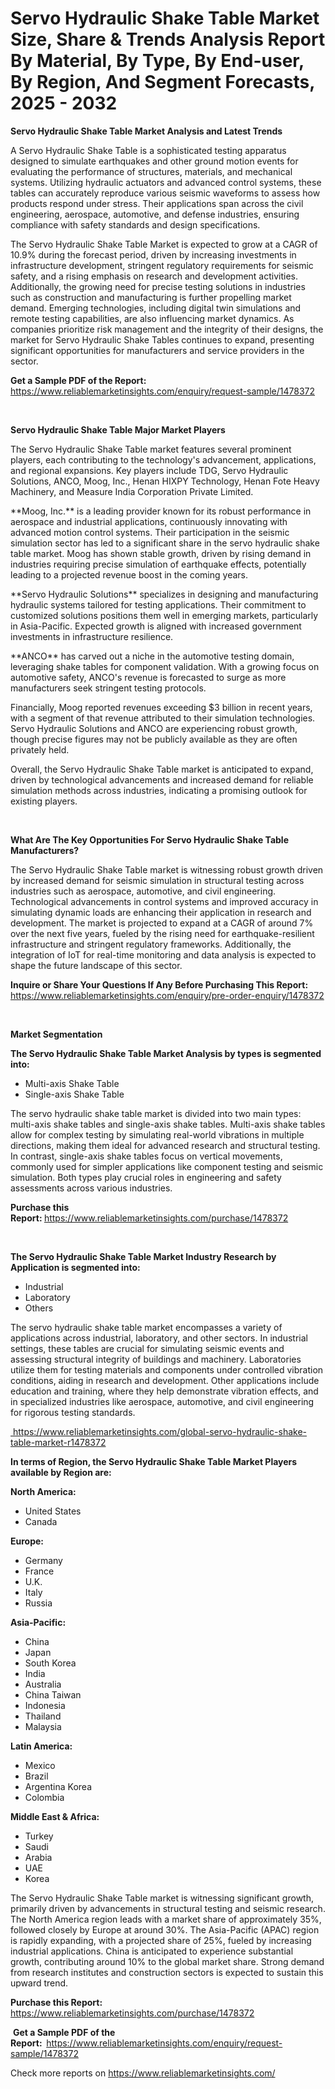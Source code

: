 <p><h1>Servo Hydraulic Shake Table Market Size, Share & Trends Analysis Report By Material, By Type, By End-user, By Region, And Segment Forecasts, 2025 - 2032</h1></p><p><strong>Servo Hydraulic Shake Table Market Analysis and Latest Trends</strong></p>
<p><p>A Servo Hydraulic Shake Table is a sophisticated testing apparatus designed to simulate earthquakes and other ground motion events for evaluating the performance of structures, materials, and mechanical systems. Utilizing hydraulic actuators and advanced control systems, these tables can accurately reproduce various seismic waveforms to assess how products respond under stress. Their applications span across the civil engineering, aerospace, automotive, and defense industries, ensuring compliance with safety standards and design specifications.</p><p>The Servo Hydraulic Shake Table Market is expected to grow at a CAGR of 10.9% during the forecast period, driven by increasing investments in infrastructure development, stringent regulatory requirements for seismic safety, and a rising emphasis on research and development activities. Additionally, the growing need for precise testing solutions in industries such as construction and manufacturing is further propelling market demand. Emerging technologies, including digital twin simulations and remote testing capabilities, are also influencing market dynamics. As companies prioritize risk management and the integrity of their designs, the market for Servo Hydraulic Shake Tables continues to expand, presenting significant opportunities for manufacturers and service providers in the sector.</p></p>
<p><strong>Get a Sample PDF of the Report:&nbsp;</strong> <a href="https://www.reliablemarketinsights.com/enquiry/request-sample/1478372?utm_campaign=3551&utm_medium=2&utm_source=Github&utm_content=ia&utm_term=23032025&utm_id=servo-hydraulic-shake-table">https://www.reliablemarketinsights.com/enquiry/request-sample/1478372</a></p>
<p>&nbsp;</p>
<p><strong>Servo Hydraulic Shake Table Major Market Players</strong></p>
<p><p>The Servo Hydraulic Shake Table market features several prominent players, each contributing to the technology's advancement, applications, and regional expansions. Key players include TDG, Servo Hydraulic Solutions, ANCO, Moog, Inc., Henan HIXPY Technology, Henan Fote Heavy Machinery, and Measure India Corporation Private Limited.</p><p>**Moog, Inc.** is a leading provider known for its robust performance in aerospace and industrial applications, continuously innovating with advanced motion control systems. Their participation in the seismic simulation sector has led to a significant share in the servo hydraulic shake table market. Moog has shown stable growth, driven by rising demand in industries requiring precise simulation of earthquake effects, potentially leading to a projected revenue boost in the coming years.</p><p>**Servo Hydraulic Solutions** specializes in designing and manufacturing hydraulic systems tailored for testing applications. Their commitment to customized solutions positions them well in emerging markets, particularly in Asia-Pacific. Expected growth is aligned with increased government investments in infrastructure resilience.</p><p>**ANCO** has carved out a niche in the automotive testing domain, leveraging shake tables for component validation. With a growing focus on automotive safety, ANCO's revenue is forecasted to surge as more manufacturers seek stringent testing protocols.</p><p>Financially, Moog reported revenues exceeding $3 billion in recent years, with a segment of that revenue attributed to their simulation technologies. Servo Hydraulic Solutions and ANCO are experiencing robust growth, though precise figures may not be publicly available as they are often privately held. </p><p>Overall, the Servo Hydraulic Shake Table market is anticipated to expand, driven by technological advancements and increased demand for reliable simulation methods across industries, indicating a promising outlook for existing players.</p></p>
<p>&nbsp;</p>
<p><strong>What Are The Key Opportunities For Servo Hydraulic Shake Table Manufacturers?</strong></p>
<p><p>The Servo Hydraulic Shake Table market is witnessing robust growth driven by increased demand for seismic simulation in structural testing across industries such as aerospace, automotive, and civil engineering. Technological advancements in control systems and improved accuracy in simulating dynamic loads are enhancing their application in research and development. The market is projected to expand at a CAGR of around 7% over the next five years, fueled by the rising need for earthquake-resilient infrastructure and stringent regulatory frameworks. Additionally, the integration of IoT for real-time monitoring and data analysis is expected to shape the future landscape of this sector.</p></p>
<p><strong>Inquire or Share Your Questions If Any Before Purchasing This Report:</strong> <a href="https://www.reliablemarketinsights.com/enquiry/pre-order-enquiry/1478372?utm_campaign=3551&utm_medium=2&utm_source=Github&utm_content=ia&utm_term=23032025&utm_id=servo-hydraulic-shake-table">https://www.reliablemarketinsights.com/enquiry/pre-order-enquiry/1478372</a></p>
<p>&nbsp;</p>
<p><strong>Market Segmentation</strong></p>
<p><strong>The Servo Hydraulic Shake Table Market Analysis by types is segmented into:</strong></p>
<p><ul><li>Multi-axis Shake Table</li><li>Single-axis Shake Table</li></ul></p>
<p><p>The servo hydraulic shake table market is divided into two main types: multi-axis shake tables and single-axis shake tables. Multi-axis shake tables allow for complex testing by simulating real-world vibrations in multiple directions, making them ideal for advanced research and structural testing. In contrast, single-axis shake tables focus on vertical movements, commonly used for simpler applications like component testing and seismic simulation. Both types play crucial roles in engineering and safety assessments across various industries.</p></p>
<p><strong>Purchase this Report:&nbsp;</strong><a href="https://www.reliablemarketinsights.com/purchase/1478372?utm_campaign=3551&utm_medium=2&utm_source=Github&utm_content=ia&utm_term=23032025&utm_id=servo-hydraulic-shake-table">https://www.reliablemarketinsights.com/purchase/1478372</a></p>
<p>&nbsp;</p>
<p><strong>The Servo Hydraulic Shake Table Market Industry Research by Application is segmented into:</strong></p>
<p><ul><li>Industrial</li><li>Laboratory</li><li>Others</li></ul></p>
<p><p>The servo hydraulic shake table market encompasses a variety of applications across industrial, laboratory, and other sectors. In industrial settings, these tables are crucial for simulating seismic events and assessing structural integrity of buildings and machinery. Laboratories utilize them for testing materials and components under controlled vibration conditions, aiding in research and development. Other applications include education and training, where they help demonstrate vibration effects, and in specialized industries like aerospace, automotive, and civil engineering for rigorous testing standards.</p></p>
<p><a href="https://www.reliablemarketinsights.com/global-servo-hydraulic-shake-table-market-r1478372?utm_campaign=3551&utm_medium=2&utm_source=Github&utm_content=ia&utm_term=23032025&utm_id=servo-hydraulic-shake-table">&nbsp;https://www.reliablemarketinsights.com/global-servo-hydraulic-shake-table-market-r1478372</a></p>
<p><strong>In terms of Region, the Servo Hydraulic Shake Table Market Players available by Region are:</strong></p>
<p>
    <p> <strong> North America: </strong>
        <ul>
            <li>United States</li>
            <li>Canada</li>
        </ul>
        </p> 
    <p> <strong> Europe: </strong>
        <ul>
            <li>Germany</li>
            <li>France</li>
            <li>U.K.</li>
            <li>Italy</li>
            <li>Russia</li>
        </ul>
        </p> 
    <p> <strong> Asia-Pacific: </strong>
        <ul>
            <li>China</li>
            <li>Japan</li>
            <li>South Korea</li>
            <li>India</li>
            <li>Australia</li>
            <li>China Taiwan</li>
            <li>Indonesia</li>
            <li>Thailand</li>
            <li>Malaysia</li>
        </ul>
        </p> 
    <p> <strong> Latin America: </strong>
        <ul>
            <li>Mexico</li>
            <li>Brazil</li>
            <li>Argentina Korea</li>
            <li>Colombia</li>
        </ul>
        </p> 
    <p> <strong> Middle East & Africa: </strong>
        <ul>
            <li>Turkey</li>
            <li>Saudi</li>
            <li>Arabia</li>
            <li>UAE</li>
            <li>Korea</li>
        </ul>
    </p>
    </p>
<p><p>The Servo Hydraulic Shake Table market is witnessing significant growth, primarily driven by advancements in structural testing and seismic research. The North America region leads with a market share of approximately 35%, followed closely by Europe at around 30%. The Asia-Pacific (APAC) region is rapidly expanding, with a projected share of 25%, fueled by increasing industrial applications. China is anticipated to experience substantial growth, contributing around 10% to the global market share. Strong demand from research institutes and construction sectors is expected to sustain this upward trend.</p></p>
<p><strong>Purchase this Report: </strong><a href="https://www.reliablemarketinsights.com/purchase/1478372?utm_campaign=3551&utm_medium=2&utm_source=Github&utm_content=ia&utm_term=23032025&utm_id=servo-hydraulic-shake-table">https://www.reliablemarketinsights.com/purchase/1478372</a></p>
<p>&nbsp;<strong>Get a Sample PDF of the Report:&nbsp;&nbsp;</strong><a href="https://www.reliablemarketinsights.com/enquiry/request-sample/1478372?utm_campaign=3551&utm_medium=2&utm_source=Github&utm_content=ia&utm_term=23032025&utm_id=servo-hydraulic-shake-table">https://www.reliablemarketinsights.com/enquiry/request-sample/1478372</a></p>
<p><strong></strong></p>
<p>Check more reports on <a href="https://www.reliablemarketinsights.com/?utm_campaign=3551&utm_medium=2&utm_source=Github&utm_content=ia&utm_term=23032025&utm_id=servo-hydraulic-shake-table">https://www.reliablemarketinsights.com/</a></p>